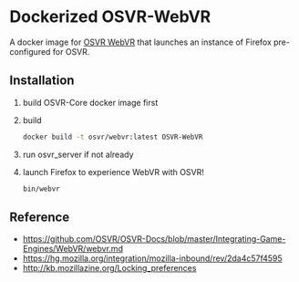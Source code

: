 Dockerized OSVR-WebVR
=====================

A docker image for [OSVR
WebVR](https://github.com/OSVR/OSVR-Docs/blob/master/Integrating-Game-Engines/WebVR/webvr.md)
that launches an instance of Firefox pre-configured for OSVR.

## Installation
1. build OSVR-Core docker image first

2. build

    ```bash
    docker build -t osvr/webvr:latest OSVR-WebVR
    ```

3. run osvr_server if not already

4. launch Firefox to experience WebVR with OSVR!

    ```bash
    bin/webvr
    ```

## Reference
* https://github.com/OSVR/OSVR-Docs/blob/master/Integrating-Game-Engines/WebVR/webvr.md
* https://hg.mozilla.org/integration/mozilla-inbound/rev/2da4c57f4595
* http://kb.mozillazine.org/Locking_preferences
